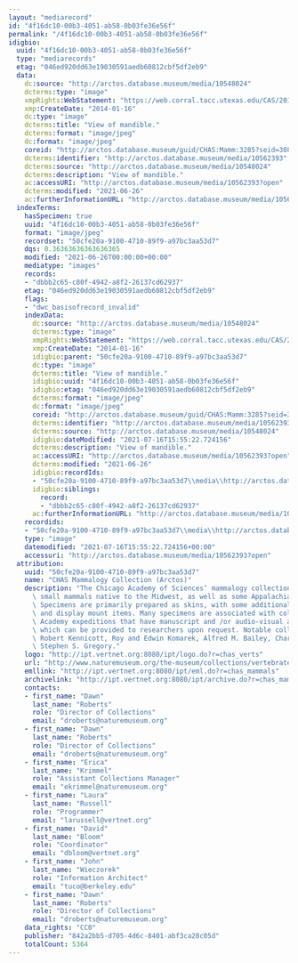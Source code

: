 ```yaml
---
layout: "mediarecord"
id: "4f16dc10-00b3-4051-ab58-0b03fe36e56f"
permalink: "/4f16dc10-00b3-4051-ab58-0b03fe36e56f"
idigbio:
  uuid: "4f16dc10-00b3-4051-ab58-0b03fe36e56f"
  type: "mediarecords"
  etag: "046ed920dd63e19030591aedb60812cbf5df2eb9"
  data:
    dc:source: "http://arctos.database.museum/media/10548024"
    dcterms:type: "image"
    xmpRights:WebStatement: "https://web.corral.tacc.utexas.edu/CAS/20161217-02/jpg/chas_mamm_3285.7.jpg"
    xmp:CreateDate: "2014-01-16"
    dc:type: "image"
    dcterms:title: "View of mandible."
    dcterms:format: "image/jpeg"
    dc:format: "image/jpeg"
    coreid: "http://arctos.database.museum/guid/CHAS:Mamm:3285?seid=3088411"
    dcterms:identifier: "http://arctos.database.museum/media/10562393"
    dcterms:source: "http://arctos.database.museum/media/10548024"
    dcterms:description: "View of mandible."
    ac:accessURI: "http://arctos.database.museum/media/10562393?open"
    dcterms:modified: "2021-06-26"
    ac:furtherInformationURL: "http://arctos.database.museum/media/10562393"
  indexTerms:
    hasSpecimen: true
    uuid: "4f16dc10-00b3-4051-ab58-0b03fe36e56f"
    format: "image/jpeg"
    recordset: "50cfe20a-9100-4710-89f9-a97bc3aa53d7"
    dqs: 0.36363636363636365
    modified: "2021-06-26T00:00:00+00:00"
    mediatype: "images"
    records:
    - "dbbb2c65-c80f-4942-a8f2-26137cd62937"
    etag: "046ed920dd63e19030591aedb60812cbf5df2eb9"
    flags:
    - "dwc_basisofrecord_invalid"
    indexData:
      dc:source: "http://arctos.database.museum/media/10548024"
      dcterms:type: "image"
      xmpRights:WebStatement: "https://web.corral.tacc.utexas.edu/CAS/20161217-02/jpg/chas_mamm_3285.7.jpg"
      xmp:CreateDate: "2014-01-16"
      idigbio:parent: "50cfe20a-9100-4710-89f9-a97bc3aa53d7"
      dc:type: "image"
      dcterms:title: "View of mandible."
      idigbio:uuid: "4f16dc10-00b3-4051-ab58-0b03fe36e56f"
      idigbio:etag: "046ed920dd63e19030591aedb60812cbf5df2eb9"
      dcterms:format: "image/jpeg"
      dc:format: "image/jpeg"
      coreid: "http://arctos.database.museum/guid/CHAS:Mamm:3285?seid=3088411"
      dcterms:identifier: "http://arctos.database.museum/media/10562393"
      dcterms:source: "http://arctos.database.museum/media/10548024"
      idigbio:dateModified: "2021-07-16T15:55:22.724156"
      dcterms:description: "View of mandible."
      ac:accessURI: "http://arctos.database.museum/media/10562393?open"
      dcterms:modified: "2021-06-26"
      idigbio:recordIds:
      - "50cfe20a-9100-4710-89f9-a97bc3aa53d7\\media\\http://arctos.database.museum/media/10562393"
      idigbio:siblings:
        record:
        - "dbbb2c65-c80f-4942-a8f2-26137cd62937"
      ac:furtherInformationURL: "http://arctos.database.museum/media/10562393"
    recordids:
    - "50cfe20a-9100-4710-89f9-a97bc3aa53d7\\media\\http://arctos.database.museum/media/10562393"
    type: "image"
    datemodified: "2021-07-16T15:55:22.724156+00:00"
    accessuri: "http://arctos.database.museum/media/10562393?open"
  attribution:
    uuid: "50cfe20a-9100-4710-89f9-a97bc3aa53d7"
    name: "CHAS Mammalogy Collection (Arctos)"
    description: "The Chicago Academy of Sciences’ mammalogy collection contains mostly\
      \ small mammals native to the Midwest, as well as some Appalachian species.\
      \ Specimens are primarily prepared as skins, with some additional osteological\
      \ and display mount items. Many specimens are associated with collectors or\
      \ Academy expeditions that have manuscript and /or audio-visual archival material,\
      \ which can be provided to researchers upon request. Notable collectors include\
      \ Robert Kennicott, Roy and Edwin Komarek, Alfred M. Bailey, Charles D. Brower,\
      \ Stephen S. Gregory."
    logo: "http://ipt.vertnet.org:8080/ipt/logo.do?r=chas_verts"
    url: "http://www.naturemuseum.org/the-museum/collections/vertebrates"
    emllink: "http://ipt.vertnet.org:8080/ipt/eml.do?r=chas_mammals"
    archivelink: "http://ipt.vertnet.org:8080/ipt/archive.do?r=chas_mammals"
    contacts:
    - first_name: "Dawn"
      last_name: "Roberts"
      role: "Director of Collections"
      email: "droberts@naturemuseum.org"
    - first_name: "Dawn"
      last_name: "Roberts"
      role: "Director of Collections"
      email: "droberts@naturemuseum.org"
    - first_name: "Erica"
      last_name: "Krimmel"
      role: "Assistant Collections Manager"
      email: "ekrimmel@naturemuseum.org"
    - first_name: "Laura"
      last_name: "Russell"
      role: "Programmer"
      email: "larussell@vertnet.org"
    - first_name: "David"
      last_name: "Bloom"
      role: "Coordinator"
      email: "dbloom@vertnet.org"
    - first_name: "John"
      last_name: "Wieczorek"
      role: "Information Architect"
      email: "tuco@berkeley.edu"
    - first_name: "Dawn"
      last_name: "Roberts"
      role: "Director of Collections"
      email: "droberts@naturemuseum.org"
    data_rights: "CC0"
    publisher: "842a2bb5-d705-4d6c-8401-abf3ca28c05d"
    totalCount: 5364
---
```

